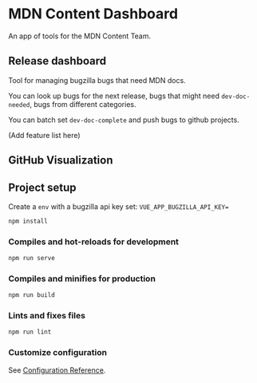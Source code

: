 # MDN Content Dashboard

An app of tools for the MDN Content Team.

## Release dashboard

Tool for managing bugzilla bugs that need MDN docs.

You can look up bugs for the next release, bugs that might need `dev-doc-needed`, bugs from different categories.

You can batch set `dev-doc-complete` and push bugs to github projects.

(Add feature list here)

## GitHub Visualization

## Project setup

Create a `env` with a bugzilla api key set: `VUE_APP_BUGZILLA_API_KEY=`

```bash
npm install
```

### Compiles and hot-reloads for development

```bash
npm run serve
```

### Compiles and minifies for production

```bash
npm run build
```

### Lints and fixes files

```bash
npm run lint
```

### Customize configuration

See [Configuration Reference](https://cli.vuejs.org/config/).
